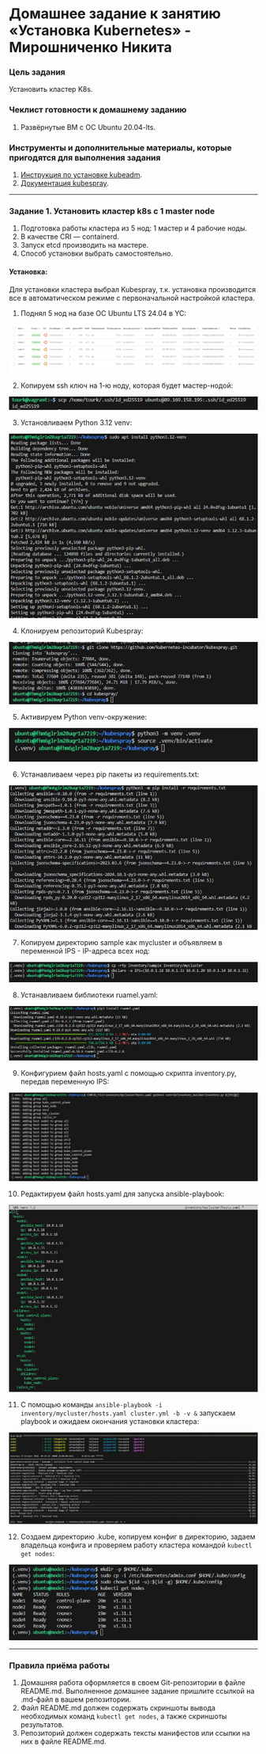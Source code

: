 
# Домашнее задание к занятию «Установка Kubernetes» - Мирошниченко Никита

### Цель задания

Установить кластер K8s.

### Чеклист готовности к домашнему заданию

1. Развёрнутые ВМ с ОС Ubuntu 20.04-lts.


### Инструменты и дополнительные материалы, которые пригодятся для выполнения задания

1. [Инструкция по установке kubeadm](https://kubernetes.io/docs/setup/production-environment/tools/kubeadm/create-cluster-kubeadm/).
2. [Документация kubespray](https://kubespray.io/).

-----

### Задание 1. Установить кластер k8s с 1 master node

1. Подготовка работы кластера из 5 нод: 1 мастер и 4 рабочие ноды.
2. В качестве CRI — containerd.
3. Запуск etcd производить на мастере.
4. Способ установки выбрать самостоятельно.

#### Установка:

Для установки кластера выбрал Kubespray, т.к. установка производится все в автоматическом режиме с первоначальной настройкой кластера.

1. Поднял 5 нод на базе ОС Ubuntu LTS 24.04 в YC:

![Скриншот](https://github.com/Tourker/Git_HW/blob/main/HW_Kubernetes/img/12/z1_0.jpg)

2. Копируем ssh ключ на 1-ю ноду, которая будет мастер-нодой:

![Скриншот](https://github.com/Tourker/Git_HW/blob/main/HW_Kubernetes/img/12/z1_1.jpg)

3. Установливаем Python 3.12 venv:

![Скриншот](https://github.com/Tourker/Git_HW/blob/main/HW_Kubernetes/img/12/z1_2.jpg)

4. Клонируем репозиторий Kubespray:

![Скриншот](https://github.com/Tourker/Git_HW/blob/main/HW_Kubernetes/img/12/z1_3.jpg)

5. Активируем Python venv-окружение:

![Скриншот](https://github.com/Tourker/Git_HW/blob/main/HW_Kubernetes/img/12/z1_4.jpg)

6. Устанавливаем через pip пакеты из requirements.txt:

![Скриншот](https://github.com/Tourker/Git_HW/blob/main/HW_Kubernetes/img/12/z1_5.jpg)

7. Копируем директорию sample как mycluster и объявляем в переменной IPS - IP-адреса всех нод:

![Скриншот](https://github.com/Tourker/Git_HW/blob/main/HW_Kubernetes/img/12/z1_6.jpg)

8. Устанавливаем библиотеки ruamel.yaml:

![Скриншот](https://github.com/Tourker/Git_HW/blob/main/HW_Kubernetes/img/12/z1_7.jpg)

9. Конфигурием файл hosts.yaml c помощью скрипта inventory.py, передав переменную IPS:

![Скриншот](https://github.com/Tourker/Git_HW/blob/main/HW_Kubernetes/img/12/z1_8.jpg)

10. Редактируем файл hosts.yaml для запуска ansible-playbook:

![Скриншот](https://github.com/Tourker/Git_HW/blob/main/HW_Kubernetes/img/12/z1_9.jpg)

11. С помощью команды `ansible-playbook -i inventory/mycluster/hosts.yaml cluster.yml -b -v &` запускаем playbook и ожидаем окончания установки кластера:

![Скриншот](https://github.com/Tourker/Git_HW/blob/main/HW_Kubernetes/img/12/z1_10.jpg)

12. Создаем директорию .kube, копируем конфиг в директорию, задаем владельца конфига и проверяем работу кластера командой `kubectl get nodes`:

![Скриншот](https://github.com/Tourker/Git_HW/blob/main/HW_Kubernetes/img/12/z1_11.jpg)

------

### Правила приёма работы

1. Домашняя работа оформляется в своем Git-репозитории в файле README.md. Выполненное домашнее задание пришлите ссылкой на .md-файл в вашем репозитории.
2. Файл README.md должен содержать скриншоты вывода необходимых команд `kubectl get nodes`, а также скриншоты результатов.
3. Репозиторий должен содержать тексты манифестов или ссылки на них в файле README.md.
